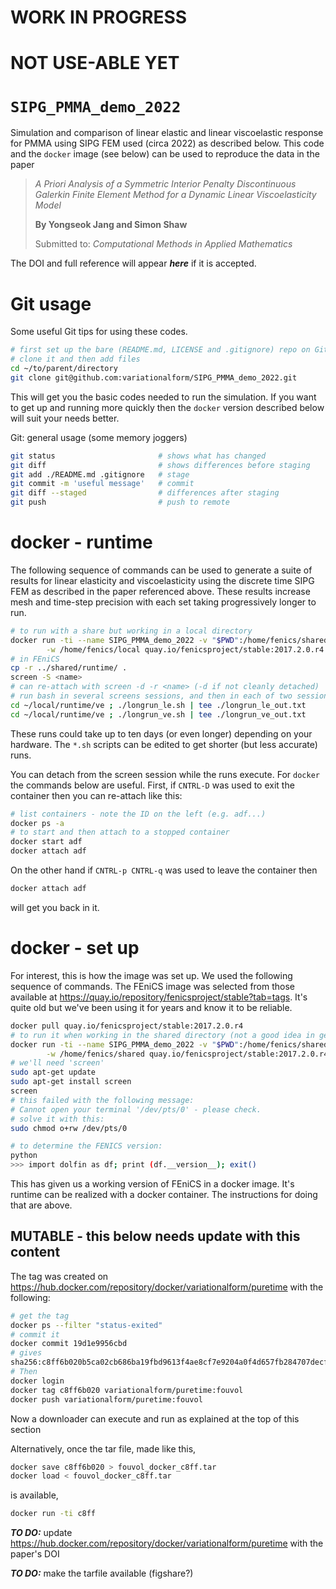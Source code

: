 # WORK IN PROGRESS

# NOT USE-ABLE YET

# `SIPG_PMMA_demo_2022`

Simulation and comparison of linear elastic and linear viscoelastic response for PMMA using SIPG FEM used (circa 2022) as described below. This code and the `docker` image (see below) can be used to reproduce the data in the paper

>*A Priori Analysis of a Symmetric Interior Penalty Discontinuous Galerkin Finite Element Method for a Dynamic Linear Viscoelasticity Model*
>
>**By Yongseok Jang and Simon Shaw**
>>Submitted to: *Computational Methods in Applied Mathematics*

The DOI and full reference will appear __*here*__ if it is accepted.


# Git usage

Some useful Git tips for using these codes.

```bash
# first set up the bare (README.md, LICENSE and .gitignore) repo on Git Hub
# clone it and then add files
cd ~/to/parent/directory
git clone git@github.com:variationalform/SIPG_PMMA_demo_2022.git
```
This will get you the basic codes needed to run the simulation. If you want to get up and running more quickly then the `docker` version described below will suit your needs better.
 
Git: general usage (some memory joggers)

```bash
git status                       # shows what has changed
git diff                         # shows differences before staging
git add ./README.md .gitignore   # stage
git commit -m 'useful message'   # commit
git diff --staged                # differences after staging
git push                         # push to remote
```


# docker - runtime

The following sequence of commands can be used to generate a suite of results 
for linear elasticity and viscoelasticity using the discrete time SIPG FEM as
described in the paper referenced above. These results increase mesh and time-step
precision with each set taking progressively longer to run. 

```bash
# to run with a share but working in a local directory
docker run -ti --name SIPG_PMMA_demo_2022 -v "$PWD":/home/fenics/shared \
        -w /home/fenics/local quay.io/fenicsproject/stable:2017.2.0.r4
# in FEniCS
cp -r ../shared/runtime/ .
screen -S <name>
# can re-attach with screen -d -r <name> (-d if not cleanly detached)
# run bash in several screens sessions, and then in each of two sessions
cd ~/local/runtime/ve ; ./longrun_le.sh | tee ./longrun_le_out.txt
cd ~/local/runtime/ve ; ./longrun_ve.sh | tee ./longrun_ve_out.txt
```

These runs could take up to ten days (or even longer) depending on your hardware.
The `*.sh` scripts can be edited to get shorter (but less accurate) runs.

You can detach from the screen session while the runs execute. For `docker` the commands below are useful. First, if `CNTRL-D` was used to exit the container then you can re-attach like this:

```bash
# list containers - note the ID on the left (e.g. adf...)
docker ps -a
# to start and then attach to a stopped container
docker start adf
docker attach adf
```
On the other hand if `CNTRL-p CNTRL-q` was used to leave the container then

```bash
docker attach adf
```
will get you back in it.


# docker - set up

For interest, this is how the image was set up. We used the following sequence of commands. The FEniCS image was selected from those available at <https://quay.io/repository/fenicsproject/stable?tab=tags>. It's quite old but we've been using it for years and know it to be reliable.


```bash
docker pull quay.io/fenicsproject/stable:2017.2.0.r4
# to run it when working in the shared directory (not a good idea in general)
docker run -ti --name SIPG_PMMA_demo_2022 -v "$PWD":/home/fenics/shared \
        -w /home/fenics/shared quay.io/fenicsproject/stable:2017.2.0.r4
# we'll need 'screen'
sudo apt-get update
sudo apt-get install screen
screen
# this failed with the following message:
# Cannot open your terminal '/dev/pts/0' - please check.
# solve it with this:
sudo chmod o+rw /dev/pts/0

# to determine the FENICS version:
python
>>> import dolfin as df; print (df.__version__); exit()

```
This has given us a working version of FEniCS in a docker image. It's runtime can be realized with a docker container. The instructions for doing that are above.


## MUTABLE - this below needs update with this content

The tag was created on <https://hub.docker.com/repository/docker/variationalform/puretime> with the following:

```bash
# get the tag
docker ps --filter "status-exited"
# commit it
docker commit 19d1e9956cbd
# gives
sha256:c8ff6b020b5ca02cb686ba19fbd9613f4ae8cf7e9204a0f4d657fb284707decf
# Then
docker login
docker tag c8ff6b020 variationalform/puretime:fouvol
docker push variationalform/puretime:fouvol
```

Now a downloader can execute and run as explained at the top of this section

Alternatively, once the tar file, made like this,

```bash
docker save c8ff6b020 > fouvol_docker_c8ff.tar
docker load < fouvol_docker_c8ff.tar
```

is available,

```bash
docker run -ti c8ff
```

**_*TO DO:*_** update <https://hub.docker.com/repository/docker/variationalform/puretime> with the paper's DOI

**_*TO DO:*_** make the tarfile available (figshare?)

